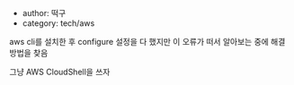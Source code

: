 - author: 떡구
- category: tech/aws

aws cli를 설치한 후 configure 설정을 다 했지만
이 오류가 떠서 알아보는 중에 해결 방법을 찾음

그냥 AWS CloudShell을 쓰자